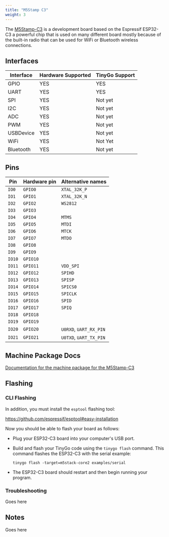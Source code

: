 ```yaml
---
title: "M5Stamp C3"
weight: 3
---
```


The [M5Stamp-C3](https://docs.m5stack.com/en/core/stamp_c3) is a development board based on the Espressif ESP32-C3 a powerful chip that is used on many different board mostly because of the built-in radio that can be used for WiFi or Bluetooth wireless connections.

## Interfaces

| Interface | Hardware Supported | TinyGo Support |
| --------- | ------------- | ----- |
| GPIO      | YES | YES |
| UART      | YES | YES |
| SPI       | YES | Not yet |
| I2C       | YES | Not yet |
| ADC       | YES | Not yet |
| PWM       | YES | Not yet |
| USBDevice | YES | Not yet |
| WiFi      | YES | Not Yet |
| Bluetooth | YES | Not yet |

## Pins

| Pin               | Hardware pin | Alternative names |
| ----------------- | ------------ | ----------------- |
| `IO0`             | `GPIO0`      | `XTAL_32K_P`      |
| `IO1`             | `GPIO1`      | `XTAL_32K_N`      |
| `IO2`             | `GPIO2`      | `WS2812`          |
| `IO3`             | `GPIO3`      |                   |
| `IO4`             | `GPIO4`      | `MTMS`            |
| `IO5`             | `GPIO5`      | `MTDI`            |
| `IO6`             | `GPIO6`      | `MTCK`            |
| `IO7`             | `GPIO7`      | `MTDO`            |
| `IO8`             | `GPIO8`      |                   |
| `IO9`             | `GPIO9`      |                   |
| `IO10`            | `GPIO10`     |                   |
| `IO11`            | `GPIO11`     | `VDD_SPI`         |
| `IO12`            | `GPIO12`     | `SPIHD`           |
| `IO13`            | `GPIO13`     | `SPISP`           |
| `IO14`            | `GPIO14`     | `SPICS0`          |
| `IO15`            | `GPIO15`     | `SPICLK`          |
| `IO16`            | `GPIO16`     | `SPID`            |
| `IO17`            | `GPIO17`     | `SPIQ`            |
| `IO18`            | `GPIO18`     |                   |
| `IO19`            | `GPIO19`     |                   |
| `IO20`            | `GPIO20`     | `U0RXD`, `UART_RX_PIN` |
| `IO21`            | `GPIO21`     | `U0TXD`, `UART_TX_PIN` |

## Machine Package Docs

[Documentation for the machine package for the M5Stamp-C3](../machine/m5stamp-c3)

## Flashing

### CLI Flashing

In addition, you must install the `esptool` flashing tool:

https://github.com/espressif/esptool#easy-installation

Now you should be able to flash your board as follows:

- Plug your ESP32-C3 board into your computer's USB port.
- Build and flash your TinyGo code using the `tinygo flash` command. This command flashes the ESP32-C3 with the serial example:

    ```
    tinygo flash -target=m5stack-core2 examples/serial
    ```

- The ESP32-C3 board should restart and then begin running your program.

### Troubleshooting

Goes here

## Notes

Goes here
